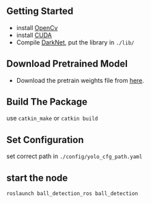 ## Getting Started
* install [OpenCv](https://docs.opencv.org/4.x/d7/d9f/tutorial_linux_install.html)
* install [CUDA](https://developer.nvidia.com/cuda-toolkit)
* Compile [DarkNet](https://github.com/AlexeyAB/darknet), put the library in `./lib/`

## Download Pretrained Model
* Download the pretrain weights file from [here](https://u.pcloud.link/publink/show?code=XZ6qqfVZR4O5OuXKdDRBkPKBToTYzXwGRyWy).

## Build The Package
use `catkin_make` or `catkin build`

## Set Configuration
set correct path in `./config/yolo_cfg_path.yaml`

## start the node
`roslaunch ball_detection_ros ball_detection` 

